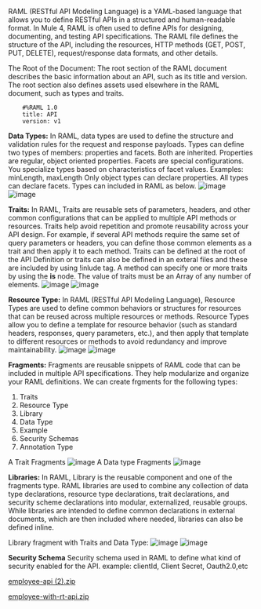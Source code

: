 RAML (RESTful API Modeling Language) is a YAML-based language that allows you to define RESTful APIs in a structured and human-readable format. 
In Mule 4, RAML is often used to define APIs for designing, documenting, and testing API specifications.
The RAML file defines the structure of the API, including the resources, HTTP methods (GET, POST, PUT, DELETE), request/response data formats, and other details.

The Root of the Document:
	The root section of the RAML document describes the basic information about an API, such as its title and version. 
	The root section also defines assets used elsewhere in the RAML document, such as types and traits.
		
		#%RAML 1.0
		title: API
		version: v1

**Data Types:**
  In RAML, data types are used to define the structure and validation rules for the request and response payloads.
  Types can define two types of members: properties and facets. Both are inherited.
		Properties are regular, object oriented properties.
		Facets are special configurations. You specialize types based on characteristics of facet values. Examples: minLength, maxLength
		Only object types can declare properties. All types can declare facets.
  Types can included in RAML as below.
  ![image](https://github.com/user-attachments/assets/badd4994-f8ab-45d9-9d45-69a5f23aea01)
  ![image](https://github.com/user-attachments/assets/5066027f-a9b9-4361-9a18-ea20d6d1fedb)
  
**Traits:**
  In RAML, Traits are reusable sets of parameters, headers, and other common configurations that can be applied to multiple API methods or resources. 
  Traits help avoid repetition and promote reusability across your API design.
  For example, if several API methods require the same set of query parameters or headers, you can define those common elements as a trait and then apply it to each method.
    Traits can be defined at the root of the API Definition or traits can also be defined in an exteral files and these are included by using !inlude tag.
    A method can specify one or more traits by using the **is** node.
    The value of traits must be an Array of any number of elements.
    ![image](https://github.com/user-attachments/assets/c7caf72f-01ba-47fc-a3cd-887ae1172453)
    ![image](https://github.com/user-attachments/assets/10b8085a-9a62-4f5c-b4e9-21bc4d635778)


**Resource Type:**
In RAML (RESTful API Modeling Language), Resource Types are used to define common behaviors or structures for resources that can be reused across multiple resources or methods. 
Resource Types allow you to define a template for resource behavior (such as standard headers, responses, query parameters, etc.), and then apply that template to different resources or methods to avoid redundancy and improve maintainability.
![image](https://github.com/user-attachments/assets/79d7039c-f838-47d5-bb1e-25be4e8da082)
![image](https://github.com/user-attachments/assets/c0903dae-71c6-4781-94bf-0490078d6148)


**Fragments:**
Fragments are reusable snippets of RAML code that can be included in multiple API specifications. 
They help modularize and organize your RAML definitions.
We can create frgments for the following types:
  1. Traits
  2. Resource Type
  3. Library
  4. Data Type
  5. Example
  6. Security Schemas
  7. Annotation Type

A Trait Fragments
  ![image](https://github.com/user-attachments/assets/3221c42f-a98d-4983-a6bd-d26a66cb37ce)
A Data type Fragments
![image](https://github.com/user-attachments/assets/e82e4669-c847-4678-929b-1bc84a1cc79f)


**Libraries:**
In RAML, Library is the reusable component and one of the fragments type.
RAML libraries are used to combine any collection of data type declarations, resource type declarations, trait declarations, and security scheme declarations into modular, externalized, reusable groups.
While libraries are intended to define common declarations in external documents, which are then included where needed, libraries can also be defined inline.

Library fragment with Traits and Data Type:
![image](https://github.com/user-attachments/assets/5f191763-6784-4e01-87c3-a4940316e2be)
![image](https://github.com/user-attachments/assets/aa73bad4-fa91-4247-85ca-6c0fa5c58d2f)

**Security Schema**
Security schema used in RAML to define what kind of security enabled for the API.
	example: clientId, Client Secret, Oauth2.0,etc
 

[employee-api (2).zip](https://github.com/user-attachments/files/18896751/employee-api.2.zip)


[employee-with-rt-api.zip](https://github.com/user-attachments/files/18876775/employee-with-rt-api.zip)

    
